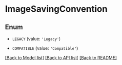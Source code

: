 # ImageSavingConvention


## Enum

* `LEGACY` (value: `'Legacy'`)

* `COMPATIBLE` (value: `'Compatible'`)

[[Back to Model list]](README.md#documentation-for-models) [[Back to API list]](README.md#documentation-for-api-endpoints) [[Back to README]](README.md)



